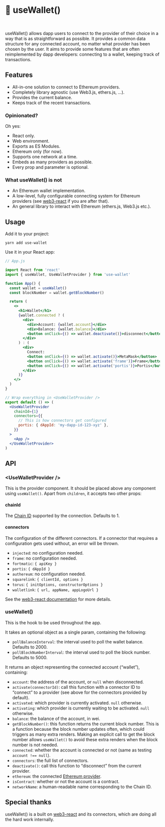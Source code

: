 # 👛 useWallet()

[<img src="https://img.shields.io/npm/v/use-wallet" alt="" />](https://www.npmjs.com/package/use-wallet) [<img src="https://img.shields.io/bundlephobia/minzip/use-wallet" alt="" />](https://bundlephobia.com/result?p=use-wallet)

useWallet() allows dapp users to connect to the provider of their choice in a way that is as straightforward as possible. It provides a common data structure for any connected account, no matter what provider has been chosen by the user. It aims to provide some features that are often reimplemented by dapp developers: connecting to a wallet, keeping track of transactions.

## Features

- All-in-one solution to connect to Ethereum providers.
- Completely library agnostic (use Web3.js, ethers.js, …).
- Provides the current balance.
- Keeps track of the recent transactions.

### Opinionated?

Oh yes:

- React only.
- Web environment.
- Exports as ES Modules.
- Ethereum only (for now).
- Supports one network at a time.
- Embeds as many providers as possible.
- Every prop and parameter is optional.

### What useWallet() is not

- An Ethereum wallet implementation.
- A low-level, fully configurable connecting system for Ethereum providers (see [web3-react](https://github.com/NoahZinsmeister/web3-react) if you are after that).
- An general library to interact with Ethereum (ethers.js, Web3.js etc.).

## Usage

Add it to your project:

```console
yarn add use-wallet
```

Use it in your React app:

```jsx
// App.js

import React from 'react'
import { useWallet, UseWalletProvider } from 'use-wallet'

function App() {
  const wallet = useWallet()
  const blockNumber = wallet.getBlockNumber()

  return (
    <>
      <h1>Wallet</h1>
      {wallet.connected ? (
        <div>
          <div>Account: {wallet.account}</div>
          <div>Balance: {wallet.balance}</div>
          <button onClick={() => wallet.deactivate()}>disconnect</button>
        </div>
      ) : (
        <div>
          Connect:
          <button onClick={() => wallet.activate()}>MetaMask</button>
          <button onClick={() => wallet.activate('frame')}>Frame</button>
          <button onClick={() => wallet.activate('portis')}>Portis</button>
        </div>
      )}
    </>
  )
}

// Wrap everything in <UseWalletProvider />
export default () => (
  <UseWalletProvider
    chainId={1}
    connectors={{
      // This is how connectors get configured
      portis: { dAppId: 'my-dapp-id-123-xyz' },
    }}
  >
    <App />
  </UseWalletProvider>
)
```

## API

### &lt;UseWalletProvider />

This is the provider component. It should be placed above any component using `useWallet()`. Apart from `children`, it accepts two other props:

#### chainId

The [Chain ID](https://chainid.network/) supported by the connection. Defaults to 1.

#### connectors

The configuration of the different connectors. If a connector that requires a configuration gets used without, an error will be thrown.

- `injected`: no configuration needed.
- `frame`: no configuration needed.
- `fortmatic`: `{ apiKey }`
- `portis`: `{ dAppId }`
- `authereum`: no configuration needed.
- `squarelink`: `{ clientId, options }`
- `torus`: `{ initOptions, constructorOptions }`
- `walletlink`: `{ url, appName, appLogoUrl }`

See the [web3-react documentation](https://github.com/NoahZinsmeister/web3-react/tree/v6/docs) for more details.

### useWallet()

This is the hook to be used throughout the app.

It takes an optional object as a single param, containing the following:

- `pollBalanceInterval`: the interval used to poll the wallet balance. Defaults to 2000.
- `pollBlockNumberInterval`: the interval used to poll the block number. Defaults to 5000.

It returns an object representing the connected account (“wallet”), containing:

- `account`: the address of the account, or `null` when disconnected.
- `activate(connectorId)`: call this function with a connector ID to “connect” to a provider (see above for the connectors provided by default).
- `activated`: which provider is currently activated. `null` otherwise.
- `activating`: which provider is currently waiting to be activated. `null` otherwise.
- `balance`: the balance of the account, in wei.
- `getBlockNumber()`: this function returns the current block number. This is a function because the block number updates often, which could triggers as many extra renders. Making an explicit call to get the block number allows `useWallet()` to avoid these extra renders when the block number is not needed.
- `connected`: whether the account is connected or not (same as testing `account !== null`).
- `connectors`: the full list of connectors.
- `deactivate()`: call this function to “disconnect” from the current provider.
- `ethereum`: the connected [Ethereum provider](https://eips.ethereum.org/EIPS/eip-1193).
- `isContract`: whether or not the account is a contract.
- `networkName`: a human-readable name corresponding to the Chain ID.

## Special thanks

useWallet() is a built on
[web3-react](https://github.com/NoahZinsmeister/web3-react) and its connectors,
which are doing all the hard work internally.
